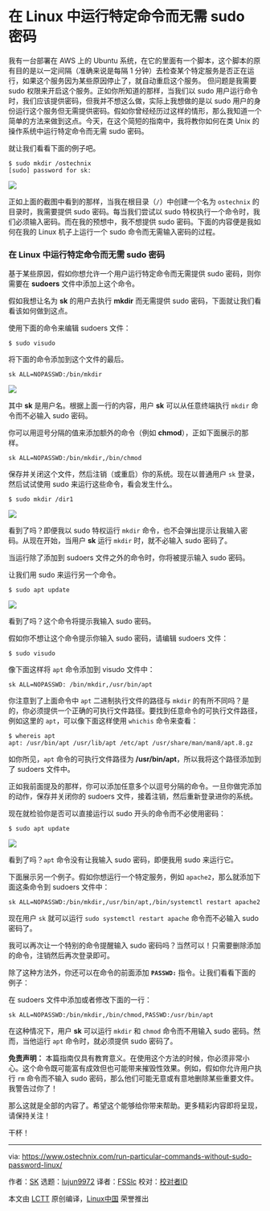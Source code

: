 [#]: collector: (lujun9972)
[#]: translator: (FSSlc)
[#]: reviewer: ( )
[#]: publisher: ( )
[#]: url: ( )
[#]: subject: (Run Particular Commands Without Sudo Password In Linux)
[#]: via: (https://www.ostechnix.com/run-particular-commands-without-sudo-password-linux/)
[#]: author: (SK https://www.ostechnix.com/author/sk/)

在 Linux 中运行特定命令而无需 sudo 密码
======

我有一台部署在 AWS 上的 Ubuntu 系统，在它的里面有一个脚本，这个脚本的原有目的是以一定间隔（准确来说是每隔 1 分钟）去检查某个特定服务是否正在运行，如果这个服务因为某些原因停止了，就自动重启这个服务。 但问题是我需要 sudo 权限来开启这个服务。正如你所知道的那样，当我们以 sudo 用户运行命令时，我们应该提供密码，但我并不想这么做，实际上我想做的是以 sudo 用户的身份运行这个服务但无需提供密码。假如你曾经经历过这样的情形，那么我知道一个简单的方法来做到这点。今天，在这个简短的指南中，我将教你如何在类 Unix 的操作系统中运行特定命令而无需 sudo 密码。

就让我们看看下面的例子吧。

```
$ sudo mkdir /ostechnix
[sudo] password for sk:
```

![][2]

正如上面的截图中看到的那样，当我在根目录（`/`）中创建一个名为 `ostechnix` 的目录时，我需要提供 sudo 密码。每当我们尝试以 sudo 特权执行一个命令时，我们必须输入密码。而在我的预想中，我不想提供 sudo 密码。下面的内容便是我如何在我的 Linux 机子上运行一个 sudo 命令而无需输入密码的过程。

### 在 Linux 中运行特定命令而无需 sudo 密码

基于某些原因，假如你想允许一个用户运行特定命令而无需提供 sudo 密码，则你需要在 **sudoers** 文件中添加上这个命令。

假如我想让名为 **sk** 的用户去执行 **mkdir** 而无需提供 sudo 密码，下面就让我们看看该如何做到这点。

使用下面的命令来编辑 sudoers 文件：

```
$ sudo visudo
```

将下面的命令添加到这个文件的最后。

```
sk ALL=NOPASSWD:/bin/mkdir
```

![][3]

其中 **sk** 是用户名。根据上面一行的内容，用户 **sk** 可以从任意终端执行 `mkdir` 命令而不必输入 sudo 密码。 

你可以用逗号分隔的值来添加额外的命令（例如 **chmod**），正如下面展示的那样。

```
sk ALL=NOPASSWD:/bin/mkdir,/bin/chmod
```

保存并关闭这个文件，然后注销（或重启）你的系统。现在以普通用户 `sk` 登录，然后试试使用 sudo 来运行这些命令，看会发生什么。

```
$ sudo mkdir /dir1
```

![][4]

看到了吗？即便我以 sudo 特权运行 `mkdir` 命令，也不会弹出提示让我输入密码。从现在开始，当用户 **sk** 运行 `mkdir` 时，就不必输入 sudo 密码了。

当运行除了添加到 sudoers 文件之外的命令时，你将被提示输入 sudo 密码。

让我们用 sudo 来运行另一个命令。

```
$ sudo apt update
```

![][5]

看到了吗？这个命令将提示我输入 sudo 密码。

假如你不想让这个命令提示你输入 sudo 密码，请编辑 sudoers 文件：

```
$ sudo visudo
```

像下面这样将 `apt` 命令添加到 visudo 文件中：

```
sk ALL=NOPASSWD: /bin/mkdir,/usr/bin/apt
```

你注意到了上面命令中 `apt` 二进制执行文件的路径与 `mkdir` 的有所不同吗？是的，你必须提供一个正确的可执行文件路径。要找到任意命令的可执行文件路径，例如这里的 `apt`，可以像下面这样使用 `whichis` 命令来查看：

```
$ whereis apt
apt: /usr/bin/apt /usr/lib/apt /etc/apt /usr/share/man/man8/apt.8.gz
```

如你所见，`apt` 命令的可执行文件路径为 **/usr/bin/apt**，所以我将这个路径添加到了 sudoers 文件中。

正如我前面提及的那样，你可以添加任意多个以逗号分隔的命令。一旦你做完添加的动作，保存并关闭你的 sudoers 文件，接着注销，然后重新登录进你的系统。

现在就检验你是否可以直接运行以 sudo 开头的命令而不必使用密码：

```
$ sudo apt update
```

![][6]

看到了吗？`apt` 命令没有让我输入 sudo 密码，即便我用 sudo 来运行它。

下面展示另一个例子。假如你想运行一个特定服务，例如 `apache2`，那么就添加下面这条命令到 sudoers 文件中：

```
sk ALL=NOPASSWD:/bin/mkdir,/usr/bin/apt,/bin/systemctl restart apache2
```

现在用户 `sk` 就可以运行 `sudo systemctl restart apache` 命令而不必输入 sudo 密码了。

我可以再次让一个特别的命令提醒输入 sudo 密码吗？当然可以！只需要删除添加的命令，注销然后再次登录即可。

除了这种方法外，你还可以在命令的前面添加 **`PASSWD:`** 指令。让我们看看下面的例子：

在 sudoers 文件中添加或者修改下面的一行：

```
sk ALL=NOPASSWD:/bin/mkdir,/bin/chmod,PASSWD:/usr/bin/apt
```

在这种情况下，用户 **sk** 可以运行 `mkdir` 和 `chmod` 命令而不用输入 sudo 密码。然而，当他运行 `apt` 命令时，就必须提供 sudo 密码了。

**免责声明：** 本篇指南仅具有教育意义。在使用这个方法的时候，你必须非常小心。这个命令既可能富有成效但也可能带来摧毁性效果。例如，假如你允许用户执行 `rm` 命令而不输入 sudo 密码，那么他们可能无意或有意地删除某些重要文件。我警告过你了！

那么这就是全部的内容了。希望这个能够给你带来帮助。更多精彩内容即将呈现，请保持关注！

干杯！



--------------------------------------------------------------------------------

via: https://www.ostechnix.com/run-particular-commands-without-sudo-password-linux/

作者：[SK][a]
选题：[lujun9972][b]
译者：[FSSlc](https://github.com/FSSlc)
校对：[校对者ID](https://github.com/校对者ID)

本文由 [LCTT](https://github.com/LCTT/TranslateProject) 原创编译，[Linux中国](https://linux.cn/) 荣誉推出

[a]: https://www.ostechnix.com/author/sk/
[b]: https://github.com/lujun9972
[1]: data:image/gif;base64,R0lGODlhAQABAIAAAAAAAP///yH5BAEAAAAALAAAAAABAAEAAAIBRAA7
[2]: http://www.ostechnix.com/wp-content/uploads/2017/05/sudo-password-1.png
[3]: http://www.ostechnix.com/wp-content/uploads/2017/05/sudo-password-7.png
[4]: http://www.ostechnix.com/wp-content/uploads/2017/05/sudo-password-6.png
[5]: http://www.ostechnix.com/wp-content/uploads/2017/05/sudo-password-4.png
[6]: http://www.ostechnix.com/wp-content/uploads/2017/05/sudo-password-5.png
